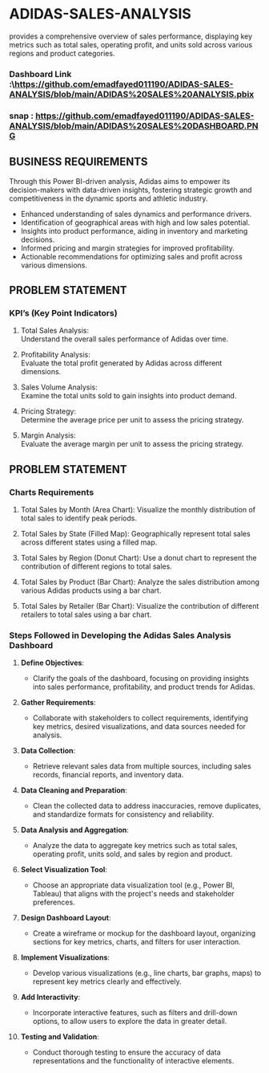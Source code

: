 # ADIDAS-SALES-ANALYSIS
 provides a comprehensive overview of sales performance, displaying key metrics such as total sales, operating profit, and units sold across various regions and product categories.

### Dashboard Link :\https://github.com/emadfayed011190/ADIDAS-SALES-ANALYSIS/blob/main/ADIDAS%20SALES%20ANALYSIS.pbix
### snap : https://github.com/emadfayed011190/ADIDAS-SALES-ANALYSIS/blob/main/ADIDAS%20SALES%20DASHBOARD.PNG


## BUSINESS REQUIREMENTS  

Through this Power BI-driven analysis, Adidas aims to empower its decision-makers with data-driven insights, fostering strategic growth and competitiveness in the dynamic sports and athletic industry.  

- Enhanced understanding of sales dynamics and performance drivers.  
- Identification of geographical areas with high and low sales potential.  
- Insights into product performance, aiding in inventory and marketing decisions.  
- Informed pricing and margin strategies for improved profitability.  
- Actionable recommendations for optimizing sales and profit across various dimensions.

## PROBLEM STATEMENT  
### KPI’s (Key Point Indicators)  

1. Total Sales Analysis:  
   Understand the overall sales performance of Adidas over time.  

2. Profitability Analysis:  
   Evaluate the total profit generated by Adidas across different dimensions.  

3. Sales Volume Analysis:  
   Examine the total units sold to gain insights into product demand.  

4. Pricing Strategy:  
   Determine the average price per unit to assess the pricing strategy.  

5. Margin Analysis:  
   Evaluate the average margin per unit to assess the pricing strategy.


## PROBLEM STATEMENT
### Charts Requirements

1. Total Sales by Month (Area Chart):
   Visualize the monthly distribution of total sales to identify peak periods.

2. Total Sales by State (Filled Map):
   Geographically represent total sales across different states using a filled map.

3. Total Sales by Region (Donut Chart):
   Use a donut chart to represent the contribution of different regions to total sales.

4. Total Sales by Product (Bar Chart):
   Analyze the sales distribution among various Adidas products using a bar chart.

5. Total Sales by Retailer (Bar Chart):
   Visualize the contribution of different retailers to total sales using a bar chart.


### Steps Followed in Developing the Adidas Sales Analysis Dashboard

1. **Define Objectives**:
   - Clarify the goals of the dashboard, focusing on providing insights into sales performance, profitability, and product trends for Adidas.

2. **Gather Requirements**:
   - Collaborate with stakeholders to collect requirements, identifying key metrics, desired visualizations, and data sources needed for analysis.

3. **Data Collection**:
   - Retrieve relevant sales data from multiple sources, including sales records, financial reports, and inventory data.

4. **Data Cleaning and Preparation**:
   - Clean the collected data to address inaccuracies, remove duplicates, and standardize formats for consistency and reliability.

5. **Data Analysis and Aggregation**:
   - Analyze the data to aggregate key metrics such as total sales, operating profit, units sold, and sales by region and product.

6. **Select Visualization Tool**:
   - Choose an appropriate data visualization tool (e.g., Power BI, Tableau) that aligns with the project's needs and stakeholder preferences.

7. **Design Dashboard Layout**:
   - Create a wireframe or mockup for the dashboard layout, organizing sections for key metrics, charts, and filters for user interaction.

8. **Implement Visualizations**:
   - Develop various visualizations (e.g., line charts, bar graphs, maps) to represent key metrics clearly and effectively.

9. **Add Interactivity**:
   - Incorporate interactive features, such as filters and drill-down options, to allow users to explore the data in greater detail.

10. **Testing and Validation**:
    - Conduct thorough testing to ensure the accuracy of data representations and the functionality of interactive elements.



